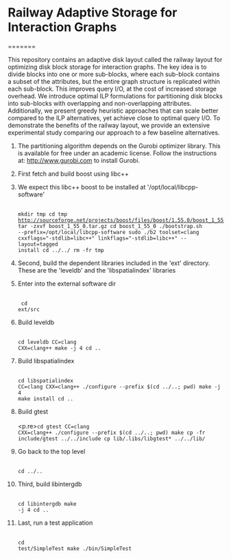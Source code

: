 # Railway Adaptive Storage for Interaction Graphs
=======

This repository contains an adaptive disk layout called the railway layout for
optimizing disk block storage for interaction graphs. The key idea is to divide
blocks into one or more sub-blocks, where each sub-block contains a subset of
the attributes, but the entire graph structure is replicated within each
sub-block. This improves query I/O, at the cost of increased storage overhead.
We introduce optimal ILP formulations for partitioning disk blocks into
sub-blocks with overlapping and non-overlapping attributes. Additionally, we
present greedy heuristic approaches that can scale better compared to the ILP
alternatives, yet achieve close to optimal query I/O. To demonstrate the
benefits of the railway layout, we provide an extensive experimental study
comparing our approach to a few baseline alternatives.


1. The partitioning algorithm depends on the Gurobi optimizer library. This is available
   for free under an academic license. Follow the instructions at: http://www.gurobi.com to install Gurobi.

2. First fetch and build boost using libc++
3. We expect this libc++ boost to be installed at '/opt/local/libcpp-software'
<br/><br/><pre><code>mkdir tmp
cd tmp
http://sourceforge.net/projects/boost/files/boost/1.55.0/boost_1_55_0.tar.gz
tar -zxvf boost_1_55_0.tar.gz
cd boost_1_55_0
./bootstrap.sh --prefix=/opt/local/libcpp-software
sudo ./b2 toolset=clang cxxflags="-stdlib=libc++" linkflags="-stdlib=libc++" --layout=tagged  install
cd ../../
rm -fr tmp
</code></pre>

4. Second, build the dependent libraries included in the 'ext' directory. These are the 'leveldb' and the 'libspatialindex' libraries

5. Enter into the external software dir
<br/><br/><pre><code>
cd ext/src
</code></pre>

6. Build leveldb
<br/><br/><pre><code>cd leveldb
CC=clang CXX=clang++ make -j 4
cd ..
</code></pre>

7. Build libspatialindex
<br/><br/><pre><code>cd libspatialindex
CC=clang CXX=clang++ ./configure --prefix $(cd ../..; pwd)
make -j 4
make install
cd ..
</code></pre>

8. Build gtest
<br/><br/><p.re><code>cd gtest
CC=clang CXX=clang++ ./configure --prefix $(cd ../..; pwd)
make
cp -fr include/gtest ../../include
cp lib/.libs/libgtest* ../../lib/
</code></pre>

9. Go back to the top level
<br/><br/><pre><code>cd ../..
</code></pre>

10. Third, build libintergdb
<br/><br/><pre><code>cd libintergdb
make -j 4
cd ..
</code></pre>

11. Last, run a test application
<br/><br/><pre><code>cd test/SimpleTest
make
./bin/SimpleTest 
</code></pre>






